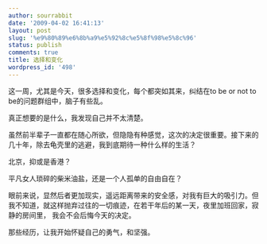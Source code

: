 ```yaml
---
author: sourrabbit
date: '2009-04-02 16:41:13'
layout: post
slug: '%e9%80%89%e6%8b%a9%e5%92%8c%e5%8f%98%e5%8c%96'
status: publish
comments: true
title: 选择和变化
wordpress_id: '498'
---
```


这一周，尤其是今天，很多选择和变化，每个都突如其来，纠结在to be or not to be的问题群组中，脑子有些乱。

真正想要的是什么，我发现自己并不太清楚。

虽然前半辈子一直都在随心所欲，但隐隐有种感觉，这次的决定很重要。接下来的几十年，除去龟壳里的逃避，我到底期待一种什么样的生活？

北京，抑或是香港？

平凡女人琐碎的柴米油盐，还是一个人孤单的自由自在？

眼前来说，显然后者更加现实，遥远距离带来的安全感，对我有巨大的吸引力。但我不知道，就这样抛弃过往的一切痕迹，在若干年后的某一天，夜里加班回家，寂静的房间里，
我会不会后悔今天的决定。

那些经历，让我开始怀疑自己的勇气，和坚强。

